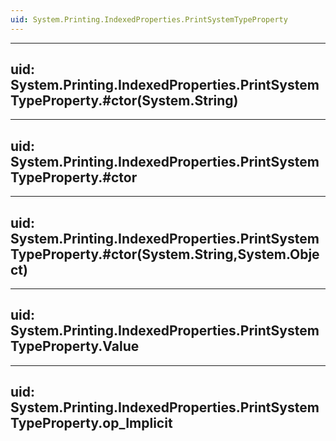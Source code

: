 ```yaml
---
uid: System.Printing.IndexedProperties.PrintSystemTypeProperty
---
```


---
uid: System.Printing.IndexedProperties.PrintSystemTypeProperty.#ctor(System.String)
---

---
uid: System.Printing.IndexedProperties.PrintSystemTypeProperty.#ctor
---

---
uid: System.Printing.IndexedProperties.PrintSystemTypeProperty.#ctor(System.String,System.Object)
---

---
uid: System.Printing.IndexedProperties.PrintSystemTypeProperty.Value
---

---
uid: System.Printing.IndexedProperties.PrintSystemTypeProperty.op_Implicit
---
